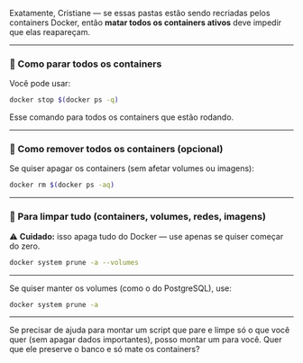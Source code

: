 Exatamente, Cristiane — se essas pastas estão sendo recriadas pelos containers Docker, então **matar todos os containers ativos** deve impedir que elas reapareçam.

---

### 🧨 Como parar todos os containers

Você pode usar:

```bash
docker stop $(docker ps -q)
```

Esse comando para todos os containers que estão rodando.

---

### 🧹 Como remover todos os containers (opcional)

Se quiser apagar os containers (sem afetar volumes ou imagens):

```bash
docker rm $(docker ps -aq)
```

---

### 🧼 Para limpar tudo (containers, volumes, redes, imagens)

⚠️ **Cuidado:** isso apaga tudo do Docker — use apenas se quiser começar do zero.

```bash
docker system prune -a --volumes
```

---

Se quiser manter os volumes (como o do PostgreSQL), use:

```bash
docker system prune -a
```

---

Se precisar de ajuda para montar um script que pare e limpe só o que você quer (sem apagar dados importantes), posso montar um para você. Quer que ele preserve o banco e só mate os containers?
